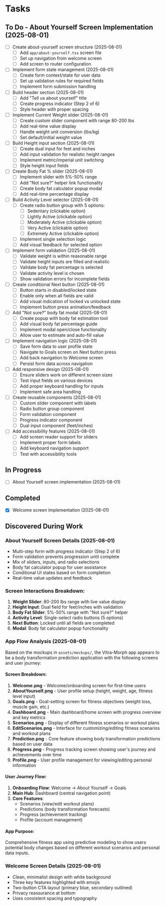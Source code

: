 # Tasks

## To Do - About Yourself Screen Implementation (2025-08-01)
- [ ] Create about-yourself screen structure (2025-08-01)
  - [ ] Add `app/about-yourself.tsx` screen file
  - [ ] Set up navigation from welcome screen
  - [ ] Add screen to router configuration
- [ ] Implement form state management (2025-08-01)
  - [ ] Create form context/state for user data
  - [ ] Set up validation rules for required fields
  - [ ] Implement form submission handling
- [ ] Build header section (2025-08-01)
  - [ ] Add "Tell us about yourself" title
  - [ ] Create progress indicator (Step 2 of 6)
  - [ ] Style header with proper spacing
- [ ] Implement Current Weight slider (2025-08-01)
  - [ ] Create custom slider component with range 80-200 lbs
  - [ ] Add real-time value display
  - [ ] Handle weight unit conversion (lbs/kg)
  - [ ] Set default/initial weight value
- [ ] Build Height input section (2025-08-01)
  - [ ] Create dual input for feet and inches
  - [ ] Add input validation for realistic height ranges
  - [ ] Implement metric/imperial unit switching
  - [ ] Style height input fields
- [ ] Create Body Fat % slider (2025-08-01)
  - [ ] Implement slider with 5%-50% range
  - [ ] Add "Not sure?" helper link functionality
  - [ ] Create body fat calculator popup modal
  - [ ] Add real-time percentage display
- [ ] Build Activity Level selector (2025-08-01)
  - [ ] Create radio button group with 5 options:
    - [ ] Sedentary (clickable option)
    - [ ] Lightly Active (clickable option)
    - [ ] Moderately Active (clickable option)
    - [ ] Very Active (clickable option)
    - [ ] Extremely Active (clickable option)
  - [ ] Implement single selection logic
  - [ ] Add visual feedback for selected option
- [ ] Implement form validation (2025-08-01)
  - [ ] Validate weight is within reasonable range
  - [ ] Validate height inputs are filled and realistic
  - [ ] Validate body fat percentage is selected
  - [ ] Validate activity level is chosen
  - [ ] Show validation errors for incomplete fields
- [ ] Create conditional Next button (2025-08-01)
  - [ ] Button starts in disabled/locked state
  - [ ] Enable only when all fields are valid
  - [ ] Add visual indication of locked vs unlocked state
  - [ ] Implement button press animation/feedback
- [ ] Add "Not sure?" body fat modal (2025-08-01)
  - [ ] Create popup with body fat estimation tool
  - [ ] Add visual body fat percentage guide
  - [ ] Implement modal open/close functionality
  - [ ] Allow user to estimate and auto-fill value
- [ ] Implement navigation logic (2025-08-01)
  - [ ] Save form data to user profile state
  - [ ] Navigate to Goals screen on Next button press
  - [ ] Add back navigation to Welcome screen
  - [ ] Persist form data across navigation
- [ ] Add responsive design (2025-08-01)
  - [ ] Ensure sliders work on different screen sizes
  - [ ] Test input fields on various devices
  - [ ] Add proper keyboard handling for inputs
  - [ ] Implement safe area handling
- [ ] Create reusable components (2025-08-01)
  - [ ] Custom slider component with labels
  - [ ] Radio button group component
  - [ ] Form validation component
  - [ ] Progress indicator component
  - [ ] Dual input component (feet/inches)
- [ ] Add accessibility features (2025-08-01)
  - [ ] Add screen reader support for sliders
  - [ ] Implement proper form labels
  - [ ] Add keyboard navigation support
  - [ ] Test with accessibility tools

## In Progress
- [ ] About Yourself screen implementation (2025-08-01)

## Completed
- [x] Welcome screen implementation (2025-08-01)

## Discovered During Work

### About Yourself Screen Details (2025-08-01)
- Multi-step form with progress indicator (Step 2 of 6)
- Form validation prevents progression until complete
- Mix of sliders, inputs, and radio selections
- Body fat calculator popup for user assistance
- Conditional UI states based on form completion
- Real-time value updates and feedback

### Screen Interactions Breakdown:
1. **Weight Slider**: 80-200 lbs range with live value display
2. **Height Input**: Dual field for feet/inches with validation
3. **Body Fat Slider**: 5%-50% range with "Not sure?" helper
4. **Activity Level**: Single-select radio buttons (5 options)
5. **Next Button**: Locked until all fields are completed
6. **Modal**: Body fat calculator popup functionality

### App Flow Analysis (2025-08-01)

Based on the mockups in `assets/mockups/`, the Vitra-Morph app appears to be a body transformation prediction application with the following screens and user journey:

#### Screen Breakdown:
1. **Welcome.png** - Welcome/onboarding screen for first-time users
2. **AboutYourself.png** - User profile setup (height, weight, age, fitness level input)
3. **Goals.png** - Goal-setting screen for fitness objectives (weight loss, muscle gain, etc.)
4. **Dashboard.png** - Main dashboard/home screen with progress overview and key metrics
5. **Scenarios.png** - Display of different fitness scenarios or workout plans
6. **EditScenarios.png** - Interface for customizing/editing fitness scenarios and workout plans
7. **Prediction.png** - Core feature showing body transformation predictions based on user data
8. **Progress.png** - Progress tracking screen showing user's journey and achievements over time
9. **Profile.png** - User profile management for viewing/editing personal information

#### User Journey Flow:
1. **Onboarding Flow**: Welcome → About Yourself → Goals
2. **Main Hub**: Dashboard (central navigation point)
3. **Core Features**: 
   - Scenarios (view/edit workout plans)
   - Predictions (body transformation forecasts)
   - Progress (achievement tracking)
   - Profile (account management)

#### App Purpose:
Comprehensive fitness app using predictive modeling to show users potential body changes based on different workout scenarios and personal data inputs.

### Welcome Screen Details (2025-08-01)
- Clean, minimalist design with white background
- Three key features highlighted with emojis
- Two-button CTA layout (primary blue, secondary outlined)
- Privacy reassurance at bottom
- Uses consistent spacing and typography
